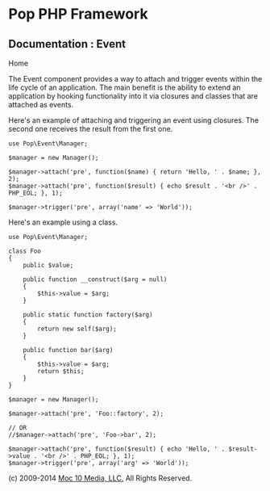 Pop PHP Framework
=================

Documentation : Event
---------------------

Home

The Event component provides a way to attach and trigger events within
the life cycle of an application. The main benefit is the ability to
extend an application by hooking functionality into it via closures and
classes that are attached as events.

Here's an example of attaching and triggering an event using closures.
The second one receives the result from the first one.

    use Pop\Event\Manager;

    $manager = new Manager();

    $manager->attach('pre', function($name) { return 'Hello, ' . $name; }, 2);
    $manager->attach('pre', function($result) { echo $result . '<br />' . PHP_EOL; }, 1);

    $manager->trigger('pre', array('name' => 'World'));

Here's an example using a class.

    use Pop\Event\Manager;

    class Foo
    {
        public $value;

        public function __construct($arg = null)
        {
            $this->value = $arg;
        }

        public static function factory($arg)
        {
            return new self($arg);
        }

        public function bar($arg)
        {
            $this->value = $arg;
            return $this;
        }
    }

    $manager = new Manager();

    $manager->attach('pre', 'Foo::factory', 2);

    // OR
    //$manager->attach('pre', 'Foo->bar', 2);

    $manager->attach('pre', function($result) { echo 'Hello, ' . $result->value . '<br />' . PHP_EOL; }, 1);
    $manager->trigger('pre', array('arg' => 'World'));

\(c) 2009-2014 [Moc 10 Media, LLC.](http://www.moc10media.com) All
Rights Reserved.

